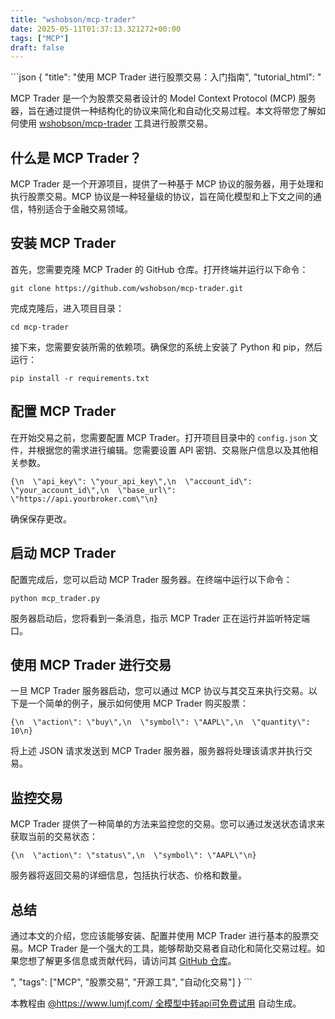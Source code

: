 ```yaml
---
title: "wshobson/mcp-trader"
date: 2025-05-11T01:37:13.321272+00:00
tags: ["MCP"]
draft: false
---
```


<p>```json
{
  "title": "使用 MCP Trader 进行股票交易：入门指南",
  "tutorial_html": "<p>MCP Trader 是一个为股票交易者设计的 Model Context Protocol (MCP) 服务器，旨在通过提供一种结构化的协议来简化和自动化交易过程。本文将带您了解如何使用 <a href=\"https://github.com/wshobson/mcp-trader\">wshobson/mcp-trader</a> 工具进行股票交易。</p><h2>什么是 MCP Trader？</h2><p>MCP Trader 是一个开源项目，提供了一种基于 MCP 协议的服务器，用于处理和执行股票交易。MCP 协议是一种轻量级的协议，旨在简化模型和上下文之间的通信，特别适合于金融交易领域。</p><h2>安装 MCP Trader</h2><p>首先，您需要克隆 MCP Trader 的 GitHub 仓库。打开终端并运行以下命令：</p><pre><code>git clone https://github.com/wshobson/mcp-trader.git</code></pre><p>完成克隆后，进入项目目录：</p><pre><code>cd mcp-trader</code></pre><p>接下来，您需要安装所需的依赖项。确保您的系统上安装了 Python 和 pip，然后运行：</p><pre><code>pip install -r requirements.txt</code></pre><h2>配置 MCP Trader</h2><p>在开始交易之前，您需要配置 MCP Trader。打开项目目录中的 <code>config.json</code> 文件，并根据您的需求进行编辑。您需要设置 API 密钥、交易账户信息以及其他相关参数。</p><pre><code>{\n  \"api_key\": \"your_api_key\",\n  \"account_id\": \"your_account_id\",\n  \"base_url\": \"https://api.yourbroker.com\"\n}</code></pre><p>确保保存更改。</p><h2>启动 MCP Trader</h2><p>配置完成后，您可以启动 MCP Trader 服务器。在终端中运行以下命令：</p><pre><code>python mcp_trader.py</code></pre><p>服务器启动后，您将看到一条消息，指示 MCP Trader 正在运行并监听特定端口。</p><h2>使用 MCP Trader 进行交易</h2><p>一旦 MCP Trader 服务器启动，您可以通过 MCP 协议与其交互来执行交易。以下是一个简单的例子，展示如何使用 MCP Trader 购买股票：</p><pre><code>{\n  \"action\": \"buy\",\n  \"symbol\": \"AAPL\",\n  \"quantity\": 10\n}</code></pre><p>将上述 JSON 请求发送到 MCP Trader 服务器，服务器将处理该请求并执行交易。</p><h2>监控交易</h2><p>MCP Trader 提供了一种简单的方法来监控您的交易。您可以通过发送状态请求来获取当前的交易状态：</p><pre><code>{\n  \"action\": \"status\",\n  \"symbol\": \"AAPL\"\n}</code></pre><p>服务器将返回交易的详细信息，包括执行状态、价格和数量。</p><h2>总结</h2><p>通过本文的介绍，您应该能够安装、配置并使用 MCP Trader 进行基本的股票交易。MCP Trader 是一个强大的工具，能够帮助交易者自动化和简化交易过程。如果您想了解更多信息或贡献代码，请访问其 <a href=\"https://github.com/wshobson/mcp-trader\">GitHub 仓库</a>。</p>",
  "tags": ["MCP", "股票交易", "开源工具", "自动化交易"]
}
```</p><p>本教程由 <a href="https://www.lumjf.com/" target="_blank">@https://www.lumjf.com/ 全模型中转api可免费试用</a> 自动生成。</p>